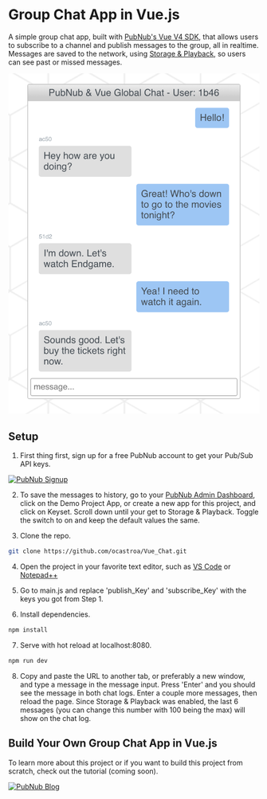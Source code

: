 # Group Chat App in Vue.js
A simple group chat app, built with [PubNub's Vue V4 SDK](https://www.pubnub.com/docs/vue-javascript/pubnub-javascript-sdk#how-to-get-it-npm), that allows users to subscribe to a channel and publish messages to the group, all in realtime. Messages are saved to the network, using [Storage & Playback](https://www.pubnub.com/docs/vue-javascript/api-reference-storage-and-playback#history), so users can see past or missed messages. 

![ChatAppSnapshot](vue-group-chat-app.png)

## Setup
1) First thing first, sign up for a free PubNub account to get your Pub/Sub API keys.

  <a href="https://dashboard.pubnub.com/signup?devrel_gh=Vue_Chat">
    <img alt="PubNub Signup" src="https://i.imgur.com/og5DDjf.png" width=260 height=97/>
  </a>

2) To save the messages to history, go to your [PubNub Admin Dashboard](https://admin.pubnub.com), click on the Demo Project App, or create a new app for this project, and click on Keyset. Scroll down until your get to Storage & Playback. Toggle the switch to on and keep the default values the same.

3) Clone the repo.
```bash
git clone https://github.com/ocastroa/Vue_Chat.git
```
4) Open the project in your favorite text editor, such as [VS Code](https://code.visualstudio.com/download) or [Notepad++](https://notepad-plus-plus.org/download/v7.6.4.html)

5) Go to main.js and replace 'publish_Key' and 'subscribe_Key' with the keys you got from Step 1.

6) Install dependencies.
```bash
npm install
```

7) Serve with hot reload at localhost:8080.
```bash
npm run dev
```

8) Copy and paste the URL to another tab, or preferably a new window, and type a message in the message input. Press 'Enter' and you should see the message in both chat logs. Enter a couple more messages, then reload the page. Since Storage & Playback was enabled, the last 6 messages (you can change this number with 100 being the max) will show on the chat log.

## Build Your Own Group Chat App in Vue.js
To learn more about this project or if you want to build this project from scratch, check out the tutorial (coming soon).

  <a href="https://www.pubnub.com/blog?devrel_gh=Vue_Chat">
    <img alt="PubNub Blog" src="https://i.imgur.com/aJ927CO.png" width=260 height=98/>
  </a>
